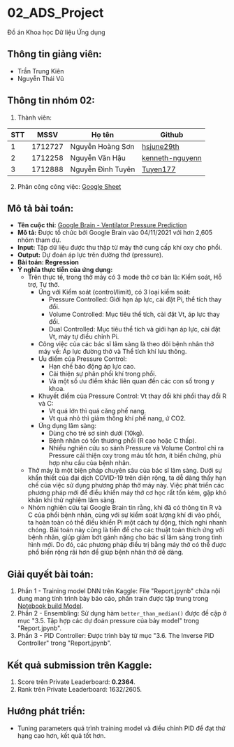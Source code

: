 # 02_ADS_Project
Đồ án Khoa học Dữ liệu Ứng dụng

## Thông tin giảng viên: 
- Trần Trung Kiên
- Nguyễn Thái Vũ

## Thông tin nhóm 02:
1. Thành viên:

| STT | MSSV | Họ tên | Github |
| --- | --- | --- | --- |
| 1 | 1712727 | Nguyễn Hoàng Sơn | [hsjune29th](https://github.com/hsjune29th) |
| 2 | 1712258 | Nguyễn Văn Hậu | [kenneth-nguyenn](https://github.com/kenneth-nguyenn) |
| 3 | 1712888 | Nguyễn Đình Tuyên | [Tuyen177](https://github.com/Tuyen177) |

2. Phân công công việc: [Google Sheet](https://docs.google.com/spreadsheets/d/1eKbhc6rpNsDoBfTC8SfAnlKiw_y3_OvHUefUuxQw8BI/edit#gid=621371829)

## Mô tả bài toán:
- **Tên cuộc thi:** [Google Brain - Ventilator Pressure Prediction](https://www.kaggle.com/competitions/ventilator-pressure-prediction/data?select=test.csv)
- **Mô tả:** Được tổ chức bởi Google Brain vào 04/11/2021 với hơn 2,605 nhóm tham dự.
- **Input:** Tập dữ liệu được thu thập từ máy thở cung cấp khí oxy cho phổi.
- **Output:** Dự đoán áp lực trên đường thở (pressure).
- **Bài toán: Regression**
- **Ý nghĩa thực tiễn của ứng dụng:**
    + Trên thực tế, trong thở máy có 3 mode thở cơ bản là: Kiểm soát, Hỗ trợ, Tự thở.
        + Ứng với Kiểm soát (control/limit), có 3 loại kiểm soát:
            + Pressure Controlled: Giới hạn áp lực, cài đặt Pi, thể tích thay đổi.
            + Volume Controlled: Mục tiêu thể tích, cài đặt Vt, áp lực thay đổi.
            + Dual Controlled: Mục tiêu thể tích và giới hạn áp lực, cài đặt Vt, máy tự điều chỉnh Pi.
        + Công việc của các bác sĩ lâm sàng là theo dõi bệnh nhân thở máy về: Áp lực đường thở và Thể tích khí lưu thông.
        + Ưu điểm của Pressure Control:
            + Hạn chế báo động áp lực cao.
            + Cải thiện sự phân phối khí trong phổi.
            + Và một số ưu điểm khác liên quan đến các con số trong y khoa.
        + Khuyết điểm của Pressure Control: Vt thay đổi khi phổi thay đổi R và C:
            + Vt quá lớn thì quá căng phế nang.
            + Vt quá nhỏ thì giảm thông khí phế nang, ứ CO2.
        + Ứng dụng lâm sàng:
            + Dùng cho trẻ sơ sinh dưới (10kg).
            + Bệnh nhân có tổn thương phổi (R cao hoặc C thấp).
            + Nhiều nghiên cứu so sánh Pressure và Volume Control chỉ ra Pressure cải thiện oxy trong máu tốt hơn, ít biến chứng, phù hợp nhu cầu của bệnh nhân.
    + Thở máy là một biện pháp chuyên sâu của bác sĩ lâm sàng. Dưới sự khẩn thiết của đại dịch COVID-19 trên diện rộng, ta dễ dàng thấy hạn chế của việc sử dụng phương pháp thở máy này. Việc phát triển các phương pháp mới để điều khiển máy thở cơ học rất tốn kém, gặp khó khăn khi thử nghiệm lâm sàng.
    + Nhóm nghiên cứu tại Google Brain tin rằng, khi đã có thông tin R và C của phổi bệnh nhân, cùng với sự kiểm soát lượng khí đi vào phổi, ta hoàn toàn có thể điều khiển Pi một cách tự động, thích nghi nhanh chóng.
Bài toán này cũng là tiền đề cho các thuật toán thích ứng với bệnh nhân, giúp giảm bớt gánh nặng cho bác sĩ lâm sàng trong tình hình mới. Do đó, các phương pháp điều trị bằng máy thở có thể được phổ biến rộng rãi hơn để giúp bệnh nhân thở dễ dàng.

## Giải quyết bài toán:
1. Phần 1 - Training model DNN trên Kaggle: File "Report.jpynb" chứa nội dung mang tính trình bày báo cáo, phần train được tập trung trong [Notebook build Model](https://www.kaggle.com/code/kennethnguyen/step-01-build-7-bidirect-lstm-model).
2. Phần 2 - Ensembling: Sử dụng hàm `better_than_median()` được đề cập ở mục "3.5. Tập hợp các dự đoán pressure của bảy model" trong "Report.jpynb".
3. Phần 3 - PID Controller: Được trình bày từ mục "3.6. The Inverse PID Controller" trong "Report.jpynb".

## Kết quả submission trên Kaggle:
1. Score trên Private Leaderboard: **0.2364**.
2. Rank trên Private Leaderboard: 1632/2605.

## Hướng phát triển:
- Tuning parameters quá trình training model và điều chỉnh PID để đạt thứ hạng cao hơn, kết quả tốt hơn.
